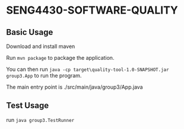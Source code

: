 # SENG4430-SOFTWARE-QUALITY

## Basic Usage

Download and install maven

Run ```mvn package``` to package the application.

You can then run ```java -cp target\quality-tool-1.0-SNAPSHOT.jar group3.App``` to run the program.

The main entry point is ./src/main/java/group3/App.java


## Test Usage

run ```java group3.TestRunner```